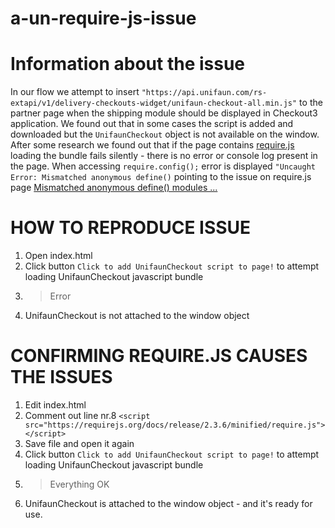 # a-un-require-js-issue

# Information about the issue

In our flow we attempt to insert `"https://api.unifaun.com/rs-extapi/v1/delivery-checkouts-widget/unifaun-checkout-all.min.js"` to the partner page when the shipping module should be displayed in Checkout3 application. We found out that in some cases the script is added and downloaded but the `UnifaunCheckout` object is not available on the window. After some research we found out that if the page contains [require.js](https://requirejs.org/) loading the bundle fails silently - there is no error or console log present in the page. When accessing `require.config();` error is displayed `"Uncaught Error: Mismatched anonymous define()` pointing to the issue on require.js page [Mismatched anonymous define() modules ...](<https://requirejs.org/docs/errors.html#mismatch:~:text=steps%20to%20reproduce.-,MISMATCHED%20ANONYMOUS%20DEFINE()%20MODULES%20...,-%C2%A7%201>)

# HOW TO REPRODUCE ISSUE

1. Open index.html
2. Click button `Click to add UnifaunCheckout script to page!` to attempt loading UnifaunCheckout javascript bundle
3. > Error
4. UnifaunCheckout is not attached to the window object

# CONFIRMING REQUIRE.JS CAUSES THE ISSUES

1. Edit index.html
2. Comment out line nr.8 `<script src="https://requirejs.org/docs/release/2.3.6/minified/require.js"></script>`
3. Save file and open it again
4. Click button `Click to add UnifaunCheckout script to page!` to attempt loading UnifaunCheckout javascript bundle
5. > Everything OK
6. UnifaunCheckout is attached to the window object - and it's ready for use.
